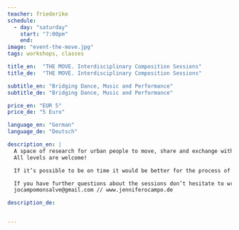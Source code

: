 ```yaml
---
teacher: friederike
schedule:
  - day: "saturday"
    start: "7:00pm"
    end:
image: "event-the-move.jpg"
tags: workshops, classes

title_en:  "THE MOVE. Interdisciplinary Composition Sessions"
title_de:  "THE MOVE. Interdisciplinary Composition Sessions"

subtitle_en: "Bridging Dance, Music and Performance"
subtitle_de: "Bridging Dance, Music and Performance"

price_en: "EUR 5"
price_de: "5 Euro"

language_en: "German"
language_de: "Deutsch"

description_en: |
  A space of research for urban people to move, share and exchange with each other. All dancers, movers, performers and musicians are welcome. The sessions are guided by the choreographer Jennifer Ocampo Monsalve who, together with URBANRAUM, is interested to offer a space to enrich our tools for improvisation, creation and composition.
  All levels are welcome!

  If it’s possible to be on time it would be better for the process of the session but you can jump in as well in case you can’t make it on time.

  If you have further questions about the sessions don’t hesitate to write to the choreographer:
  jocampomonsalve@gmail.com // www.jenniferocampo.de

description_de:


---
```

